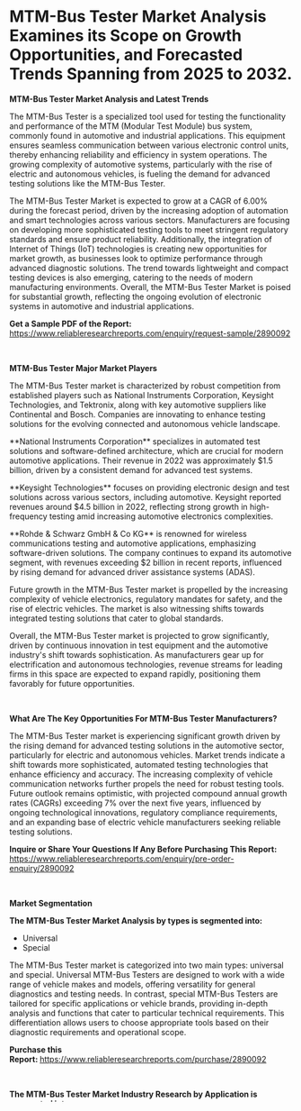<p><h1>MTM-Bus Tester Market Analysis Examines its Scope on Growth Opportunities, and Forecasted Trends Spanning from 2025 to 2032.</h1></p><p><strong>MTM-Bus Tester Market Analysis and Latest Trends</strong></p>
<p><p>The MTM-Bus Tester is a specialized tool used for testing the functionality and performance of the MTM (Modular Test Module) bus system, commonly found in automotive and industrial applications. This equipment ensures seamless communication between various electronic control units, thereby enhancing reliability and efficiency in system operations. The growing complexity of automotive systems, particularly with the rise of electric and autonomous vehicles, is fueling the demand for advanced testing solutions like the MTM-Bus Tester.</p><p>The MTM-Bus Tester Market is expected to grow at a CAGR of 6.00% during the forecast period, driven by the increasing adoption of automation and smart technologies across various sectors. Manufacturers are focusing on developing more sophisticated testing tools to meet stringent regulatory standards and ensure product reliability. Additionally, the integration of Internet of Things (IoT) technologies is creating new opportunities for market growth, as businesses look to optimize performance through advanced diagnostic solutions. The trend towards lightweight and compact testing devices is also emerging, catering to the needs of modern manufacturing environments. Overall, the MTM-Bus Tester Market is poised for substantial growth, reflecting the ongoing evolution of electronic systems in automotive and industrial applications.</p></p>
<p><strong>Get a Sample PDF of the Report:&nbsp;</strong> <a href="https://www.reliableresearchreports.com/enquiry/request-sample/2890092?utm_campaign=2960&utm_medium=2&utm_source=Github&utm_content=ia&utm_term=14032025&utm_id=mtm-bus-tester">https://www.reliableresearchreports.com/enquiry/request-sample/2890092</a></p>
<p>&nbsp;</p>
<p><strong>MTM-Bus Tester Major Market Players</strong></p>
<p><p>The MTM-Bus Tester market is characterized by robust competition from established players such as National Instruments Corporation, Keysight Technologies, and Tektronix, along with key automotive suppliers like Continental and Bosch. Companies are innovating to enhance testing solutions for the evolving connected and autonomous vehicle landscape.</p><p>**National Instruments Corporation** specializes in automated test solutions and software-defined architecture, which are crucial for modern automotive applications. Their revenue in 2022 was approximately $1.5 billion, driven by a consistent demand for advanced test systems.</p><p>**Keysight Technologies** focuses on providing electronic design and test solutions across various sectors, including automotive. Keysight reported revenues around $4.5 billion in 2022, reflecting strong growth in high-frequency testing amid increasing automotive electronics complexities.</p><p>**Rohde & Schwarz GmbH & Co KG** is renowned for wireless communications testing and automotive applications, emphasizing software-driven solutions. The company continues to expand its automotive segment, with revenues exceeding $2 billion in recent reports, influenced by rising demand for advanced driver assistance systems (ADAS).</p><p>Future growth in the MTM-Bus Tester market is propelled by the increasing complexity of vehicle electronics, regulatory mandates for safety, and the rise of electric vehicles. The market is also witnessing shifts towards integrated testing solutions that cater to global standards.</p><p>Overall, the MTM-Bus Tester market is projected to grow significantly, driven by continuous innovation in test equipment and the automotive industry's shift towards sophistication. As manufacturers gear up for electrification and autonomous technologies, revenue streams for leading firms in this space are expected to expand rapidly, positioning them favorably for future opportunities.</p></p>
<p>&nbsp;</p>
<p><strong>What Are The Key Opportunities For MTM-Bus Tester Manufacturers?</strong></p>
<p><p>The MTM-Bus Tester market is experiencing significant growth driven by the rising demand for advanced testing solutions in the automotive sector, particularly for electric and autonomous vehicles. Market trends indicate a shift towards more sophisticated, automated testing technologies that enhance efficiency and accuracy. The increasing complexity of vehicle communication networks further propels the need for robust testing tools. Future outlook remains optimistic, with projected compound annual growth rates (CAGRs) exceeding 7% over the next five years, influenced by ongoing technological innovations, regulatory compliance requirements, and an expanding base of electric vehicle manufacturers seeking reliable testing solutions.</p></p>
<p><strong>Inquire or Share Your Questions If Any Before Purchasing This Report:</strong> <a href="https://www.reliableresearchreports.com/enquiry/pre-order-enquiry/2890092?utm_campaign=2960&utm_medium=2&utm_source=Github&utm_content=ia&utm_term=14032025&utm_id=mtm-bus-tester">https://www.reliableresearchreports.com/enquiry/pre-order-enquiry/2890092</a></p>
<p>&nbsp;</p>
<p><strong>Market Segmentation</strong></p>
<p><strong>The MTM-Bus Tester Market Analysis by types is segmented into:</strong></p>
<p><ul><li>Universal</li><li>Special</li></ul></p>
<p><p>The MTM-Bus Tester market is categorized into two main types: universal and special. Universal MTM-Bus Testers are designed to work with a wide range of vehicle makes and models, offering versatility for general diagnostics and testing needs. In contrast, special MTM-Bus Testers are tailored for specific applications or vehicle brands, providing in-depth analysis and functions that cater to particular technical requirements. This differentiation allows users to choose appropriate tools based on their diagnostic requirements and operational scope.</p></p>
<p><strong>Purchase this Report:&nbsp;</strong><a href="https://www.reliableresearchreports.com/purchase/2890092?utm_campaign=2960&utm_medium=2&utm_source=Github&utm_content=ia&utm_term=14032025&utm_id=mtm-bus-tester">https://www.reliableresearchreports.com/purchase/2890092</a></p>
<p>&nbsp;</p>
<p><strong>The MTM-Bus Tester Market Industry Research by Application is segmented into:</strong></p>
<p><ul><li>Automobile Industry</li><li>Aerospace Field</li><li>Industrial Control</li><li>Communication Field</li><li>Other</li></ul></p>
<p><p>The MTM-Bus Tester market finds extensive application across various sectors. In the automobile industry, it ensures robust communication between electronic control units for safety and performance. In aerospace, it validates data exchange in critical systems, enhancing reliability. Industrial control systems utilize MTM-Bus Testers for monitoring and automation processes, ensuring operational efficiency. In the communication field, these testers support network integrity and performance. Other markets leverage this technology for various applications, ensuring seamless data transfer and system functionality.</p></p>
<p><a href="https://www.reliableresearchreports.com/mtm-bus-tester-r2890092?utm_campaign=2960&utm_medium=2&utm_source=Github&utm_content=ia&utm_term=14032025&utm_id=mtm-bus-tester">&nbsp;https://www.reliableresearchreports.com/mtm-bus-tester-r2890092</a></p>
<p><strong>In terms of Region, the MTM-Bus Tester Market Players available by Region are:</strong></p>
<p>
    <p> <strong> North America: </strong>
        <ul>
            <li>United States</li>
            <li>Canada</li>
        </ul>
        </p> 
    <p> <strong> Europe: </strong>
        <ul>
            <li>Germany</li>
            <li>France</li>
            <li>U.K.</li>
            <li>Italy</li>
            <li>Russia</li>
        </ul>
        </p> 
    <p> <strong> Asia-Pacific: </strong>
        <ul>
            <li>China</li>
            <li>Japan</li>
            <li>South Korea</li>
            <li>India</li>
            <li>Australia</li>
            <li>China Taiwan</li>
            <li>Indonesia</li>
            <li>Thailand</li>
            <li>Malaysia</li>
        </ul>
        </p> 
    <p> <strong> Latin America: </strong>
        <ul>
            <li>Mexico</li>
            <li>Brazil</li>
            <li>Argentina Korea</li>
            <li>Colombia</li>
        </ul>
        </p> 
    <p> <strong> Middle East & Africa: </strong>
        <ul>
            <li>Turkey</li>
            <li>Saudi</li>
            <li>Arabia</li>
            <li>UAE</li>
            <li>Korea</li>
        </ul>
    </p>
    </p>
<p><p>The MTM-Bus Tester market is witnessing substantial growth across various regions. North America leads with a dominant market share of approximately 35%, driven by robust infrastructure and technological advancements. Europe follows closely at 30%, spurred by increasing automotive innovations. The Asia-Pacific region, particularly China, is rapidly emerging, expected to capture about 25% of the market due to industrial expansion. Overall, North America and Europe are projected to continue dominating the market, collectively accounting for around 65% of the total valuation.</p></p>
<p><strong>Purchase this Report: </strong><a href="https://www.reliableresearchreports.com/purchase/2890092?utm_campaign=2960&utm_medium=2&utm_source=Github&utm_content=ia&utm_term=14032025&utm_id=mtm-bus-tester">https://www.reliableresearchreports.com/purchase/2890092</a></p>
<p>&nbsp;<strong>Get a Sample PDF of the Report:&nbsp;&nbsp;</strong><a href="https://www.reliableresearchreports.com/enquiry/request-sample/2890092?utm_campaign=2960&utm_medium=2&utm_source=Github&utm_content=ia&utm_term=14032025&utm_id=mtm-bus-tester">https://www.reliableresearchreports.com/enquiry/request-sample/2890092</a></p>
<p><strong></strong></p>
<p>Check more reports on <a href="https://www.reliableresearchreports.com/?utm_campaign=2960&utm_medium=2&utm_source=Github&utm_content=ia&utm_term=14032025&utm_id=mtm-bus-tester">https://www.reliableresearchreports.com/</a></p>